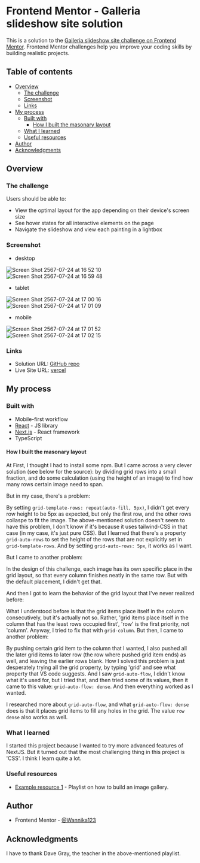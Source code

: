 # Frontend Mentor - Galleria slideshow site solution

This is a solution to the [Galleria slideshow site challenge on Frontend Mentor](https://www.frontendmentor.io/challenges/galleria-slideshow-site-tEA4pwsa6). Frontend Mentor challenges help you improve your coding skills by building realistic projects.

## Table of contents

- [Overview](#overview)
  - [The challenge](#the-challenge)
  - [Screenshot](#screenshot)
  - [Links](#links)
- [My process](#my-process)
  - [Built with](#built-with)
    - [How I built the masonary layout](#how-i-built-the-masonary-layout)
  - [What I learned](#what-i-learned)
  - [Useful resources](#useful-resources)
- [Author](#author)
- [Acknowledgments](#acknowledgments)

## Overview

### The challenge

Users should be able to:

- View the optimal layout for the app depending on their device's screen size
- See hover states for all interactive elements on the page
- Navigate the slideshow and view each painting in a lightbox

### Screenshot

- desktop

![Screen Shot 2567-07-24 at 16 52 10](https://github.com/user-attachments/assets/9a0796f0-6b26-46b7-b0ca-5a5811283c8b)
![Screen Shot 2567-07-24 at 16 59 48](https://github.com/user-attachments/assets/788e5763-35f5-4f35-bcfa-a0889fc154e6)

- tablet

![Screen Shot 2567-07-24 at 17 00 16](https://github.com/user-attachments/assets/72c1ec2f-451e-4967-ac1a-886caa31d819)
![Screen Shot 2567-07-24 at 17 01 09](https://github.com/user-attachments/assets/e2ce5d6c-cb0d-46b8-8b33-88d81a942dbe)

- mobile

![Screen Shot 2567-07-24 at 17 01 52](https://github.com/user-attachments/assets/d061537c-a1d9-40ad-bb0d-b49f1e8f8b0b)
![Screen Shot 2567-07-24 at 17 02 15](https://github.com/user-attachments/assets/a7a59462-d38c-4502-8598-6a83239dd6be)

### Links

- Solution URL: [GitHub repo](https://github.com/Wannika123/fem-gallery)
- Live Site URL: [vercel](https://your-live-site-url.com)

## My process

### Built with

- Mobile-first workflow
- [React](https://reactjs.org/) - JS library
- [Next.js](https://nextjs.org/) - React framework
- TypeScript

#### How I built the masonary layout

At First, I thought I had to install some npm. But I came across a very clever solution (see below for the source): by dividing grid rows into a small fraction, and do some calculation (using the height of an image) to find how many rows certain image need to span.

But in my case, there's a problem:

By setting `grid-template-rows: repeat(auto-fill, 5px)`, I didn't get every row height to be 5px as expected, but only the first row, and the other rows collaspe to fit the image. The above-mentioned solution doesn't seem to have this problem, I don't know if it's because it uses tailwind-CSS in that case (in my case, it's just pure CSS). But I learned that there's a property `grid-auto-rows` to set the height of the rows that are not explicitly set in `grid-template-rows`. And by setting `grid-auto-rows: 5px`, it works as I want.

But I came to another problem:

In the design of this challenge, each image has its own specific place in the grid layout, so that every column finishes neatly in the same row. But with the default placement, I didn't get that. 

And then I got to learn the behavior of the grid layout that I've never realized before: 

What I understood before is that the grid items place itself in the column consecutively, but it's actually not so. Rather, 'grid items place itself in the column that has the least rows occupied first', 'row' is the first priority, not 'column'. Anyway, I tried to fix that with `grid-column`. But then, I came to another problem:

By pushing certain grid item to the column that I wanted, I also pushed all the later grid items to later row (the row where pushed grid item ends) as well, and leaving the earlier rows blank. How I solved this problem is just desperately trying all the grid property, by typing 'grid' and see what property that VS code suggests. And I saw `grid-auto-flow`, I didn't know what it's used for, but I tried that, and then tried some of its values, then it came to this value: `grid-auto-flow: dense`. And then everything worked as I wanted.

I researched more about `grid-auto-flow`, and what `grid-auto-flow: dense` does is that it places grid items to fill any holes in the grid. The value `row dense` also works as well.

### What I learned

I started this project because I wanted to try more advanced features of NextJS. But it turned out that the most challenging thing in this project is 'CSS'. I think I learn quite a lot.

### Useful resources

- [Example resource 1](https://www.youtube.com/watch?v=NFQwi5AnG_s&list=PL4cUxeGkcC9hYBP0AZ3MNdEiiZqd4mHGm) - Playlist on how to build an image gallery.

## Author

- Frontend Mentor - [@Wannika123](https://www.frontendmentor.io/profile/Wannika123)

## Acknowledgments

I have to thank Dave Gray, the teacher in the above-mentioned playlist.
